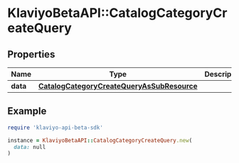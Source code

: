 # KlaviyoBetaAPI::CatalogCategoryCreateQuery

## Properties

| Name | Type | Description | Notes |
| ---- | ---- | ----------- | ----- |
| **data** | [**CatalogCategoryCreateQueryAsSubResource**](CatalogCategoryCreateQueryAsSubResource.md) |  |  |

## Example

```ruby
require 'klaviyo-api-beta-sdk'

instance = KlaviyoBetaAPI::CatalogCategoryCreateQuery.new(
  data: null
)
```

